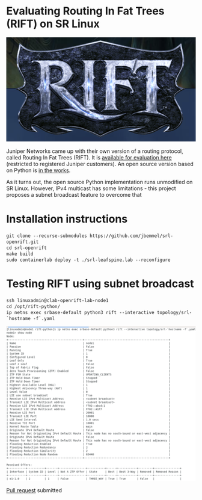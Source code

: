 # Evaluating Routing In Fat Trees (RIFT) on SR Linux

![plot](./images/RIFT.PNG)

Juniper Networks came up with their own version of a routing protocol, called Routing In Fat Trees (RIFT). It is [available for evaluation here](https://support.juniper.net/support/downloads/?p=rifteval) (restricted to registered Juniper customers). An open source version based on Python is [in the works](https://github.com/brunorijsman/rift-python).

As it turns out, the open source Python implementation runs unmodified on SR Linux. However, IPv4 multicast has some limitations - this project proposes a subnet broadcast feature to overcome that

# Installation instructions
```
git clone --recurse-submodules https://github.com/jbemmel/srl-openrift.git
cd srl-openrift
make build
sudo containerlab deploy -t ./srl-leafspine.lab --reconfigure
```

# Testing RIFT using subnet broadcast
```
ssh linuxadmin@clab-openrift-lab-node1
cd /opt/rift-python/
ip netns exec srbase-default python3 rift --interactive topology/srl-`hostname -f`.yaml
```
![plot](images/RIFT_with_broadcast.png)

[Pull request]( https://github.com/brunorijsman/rift-python/pull/110 ) submitted
